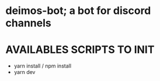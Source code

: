 ﻿# deimos-bot; a bot for discord channels
 
 <h1> AVAILABLES SCRIPTS TO INIT </h1>
 
 <ul>
  <li>yarn install / npm install</li>
  <li> yarn dev </li>
</ul>
